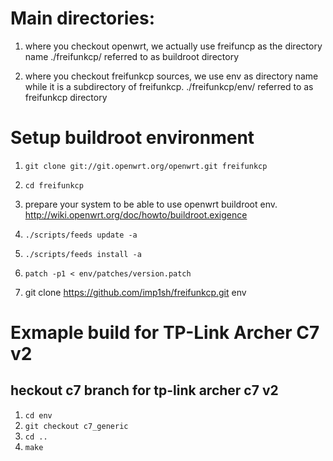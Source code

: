 # Main directories:
1. where you checkout openwrt, we actually use freifuncp as the directory name
./freifunkcp/ referred to as buildroot directory

2. where you checkout freifunkcp sources, we use env as directory name while it is a subdirectory of freifunkcp.
./freifunkcp/env/ referred to as freifunkcp directory

# Setup buildroot environment
1. `git clone git://git.openwrt.org/openwrt.git freifunkcp`

2. `cd freifunkcp`

3. prepare your system to be able to use openwrt buildroot env.
   http://wiki.openwrt.org/doc/howto/buildroot.exigence

4. `./scripts/feeds update -a`

5. `./scripts/feeds install -a`

6. `patch -p1 < env/patches/version.patch`

7. git clone https://github.com/imp1sh/freifunkcp.git env

# Exmaple build for TP-Link Archer C7 v2
## heckout c7 branch for tp-link archer c7 v2
1. `cd env`
2. `git checkout c7_generic`
3. `cd ..`
4. `make`

